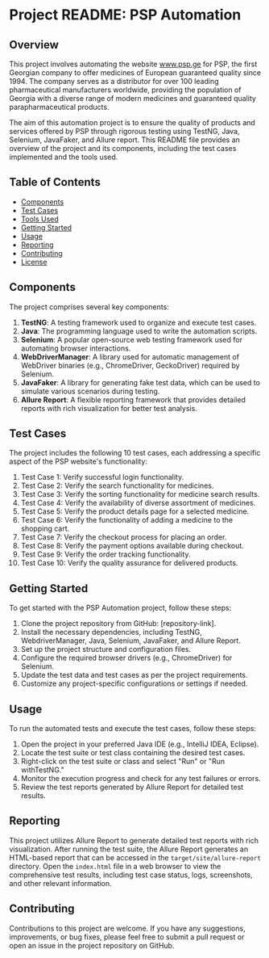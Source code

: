 # Project README: PSP Automation

## Overview
This project involves automating the website www.psp.ge for PSP, the first Georgian company to offer medicines of European guaranteed quality since 1994. The company serves as a distributor for over 100 leading pharmaceutical manufacturers worldwide, providing the population of Georgia with a diverse range of modern medicines and guaranteed quality parapharmaceutical products.

The aim of this automation project is to ensure the quality of products and services offered by PSP through rigorous testing using TestNG, Java, Selenium, JavaFaker, and Allure report. This README file provides an overview of the project and its components, including the test cases implemented and the tools used.

## Table of Contents
- [Components](#components)
- [Test Cases](#test-cases)
- [Tools Used](#tools-used)
- [Getting Started](#getting-started)
- [Usage](#usage)
- [Reporting](#reporting)
- [Contributing](#contributing)
- [License](#license)

## Components
The project comprises several key components:
1. **TestNG**: A testing framework used to organize and execute test cases.
2. **Java**: The programming language used to write the automation scripts.
3. **Selenium**: A popular open-source web testing framework used for automating browser interactions.
4. **WebDriverManager**: A library used for automatic management of WebDriver binaries (e.g., ChromeDriver, GeckoDriver) required by Selenium.
5. **JavaFaker**: A library for generating fake test data, which can be used to simulate various scenarios during testing.
6. **Allure Report**: A flexible reporting framework that provides detailed reports with rich visualization for better test analysis.

## Test Cases
The project includes the following 10 test cases, each addressing a specific aspect of the PSP website's functionality:
1. Test Case 1: Verify successful login functionality.
2. Test Case 2: Verify the search functionality for medicines.
3. Test Case 3: Verify the sorting functionality for medicine search results.
4. Test Case 4: Verify the availability of diverse assortment of medicines.
5. Test Case 5: Verify the product details page for a selected medicine.
6. Test Case 6: Verify the functionality of adding a medicine to the shopping cart.
7. Test Case 7: Verify the checkout process for placing an order.
8. Test Case 8: Verify the payment options available during checkout.
9. Test Case 9: Verify the order tracking functionality.
10. Test Case 10: Verify the quality assurance for delivered products.



## Getting Started
To get started with the PSP Automation project, follow these steps:
1. Clone the project repository from GitHub: [repository-link].
2. Install the necessary dependencies, including TestNG, WebdriverManager, Java, Selenium, JavaFaker, and Allure Report.
3. Set up the project structure and configuration files.
4. Configure the required browser drivers (e.g., ChromeDriver) for Selenium.
5. Update the test data and test cases as per the project requirements.
6. Customize any project-specific configurations or settings if needed.

## Usage
To run the automated tests and execute the test cases, follow these steps:
1. Open the project in your preferred Java IDE (e.g., IntelliJ IDEA, Eclipse).
2. Locate the test suite or test class containing the desired test cases.
3. Right-click on the test suite or class and select "Run" or "Run withTestNG."
4. Monitor the execution progress and check for any test failures or errors.
5. Review the test reports generated by Allure Report for detailed test results.

## Reporting
This project utilizes Allure Report to generate detailed test reports with rich visualization. After running the test suite, the Allure Report generates an HTML-based report that can be accessed in the `target/site/allure-report` directory. Open the `index.html` file in a web browser to view the comprehensive test results, including test case status, logs, screenshots, and other relevant information.

## Contributing
Contributions to this project are welcome. If you have any suggestions, improvements, or bug fixes, please feel free to submit a pull request or open an issue in the project repository on GitHub.



